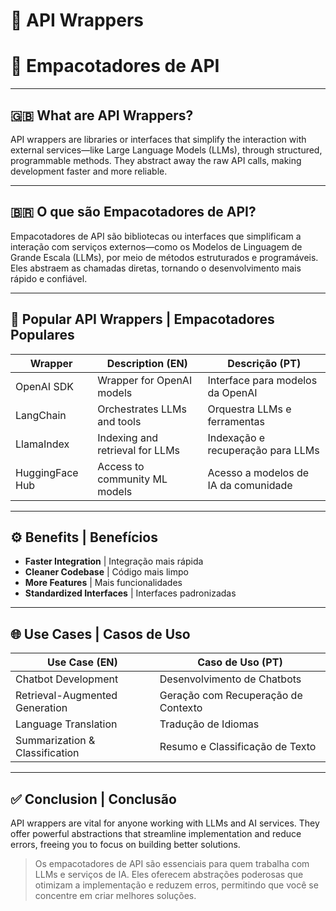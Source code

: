 # 🔗 API Wrappers  
# 🔗 Empacotadores de API

---

## 🇬🇧 What are API Wrappers?

API wrappers are libraries or interfaces that simplify the interaction with external services—like Large Language Models (LLMs), through structured, programmable methods. They abstract away the raw API calls, making development faster and more reliable.

---

## 🇧🇷 O que são Empacotadores de API?

Empacotadores de API são bibliotecas ou interfaces que simplificam a interação com serviços externos—como os Modelos de Linguagem de Grande Escala (LLMs), por meio de métodos estruturados e programáveis. Eles abstraem as chamadas diretas, tornando o desenvolvimento mais rápido e confiável.

---

## 🧰 Popular API Wrappers | Empacotadores Populares

| Wrapper          | Description (EN)                              | Descrição (PT)                                     |
|------------------|-----------------------------------------------|----------------------------------------------------|
| OpenAI SDK       | Wrapper for OpenAI models                     | Interface para modelos da OpenAI                   |
| LangChain        | Orchestrates LLMs and tools                   | Orquestra LLMs e ferramentas                      |
| LlamaIndex       | Indexing and retrieval for LLMs               | Indexação e recuperação para LLMs                  |
| HuggingFace Hub  | Access to community ML models                 | Acesso a modelos de IA da comunidade               |

---

## ⚙️ Benefits | Benefícios

- **Faster Integration** | Integração mais rápida
- **Cleaner Codebase** | Código mais limpo
- **More Features** | Mais funcionalidades
- **Standardized Interfaces** | Interfaces padronizadas

---

## 🌐 Use Cases | Casos de Uso

| Use Case (EN)                     | Caso de Uso (PT)                        |
|----------------------------------|-----------------------------------------|
| Chatbot Development              | Desenvolvimento de Chatbots             |
| Retrieval-Augmented Generation   | Geração com Recuperação de Contexto     |
| Language Translation             | Tradução de Idiomas                     |
| Summarization & Classification   | Resumo e Classificação de Texto         |

---

## ✅ Conclusion | Conclusão

API wrappers are vital for anyone working with LLMs and AI services. They offer powerful abstractions that streamline implementation and reduce errors, freeing you to focus on building better solutions.

> Os empacotadores de API são essenciais para quem trabalha com LLMs e serviços de IA. Eles oferecem abstrações poderosas que otimizam a implementação e reduzem erros, permitindo que você se concentre em criar melhores soluções.
